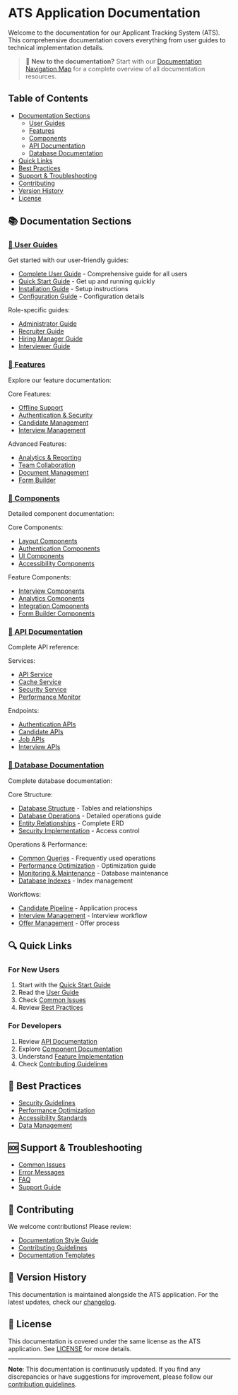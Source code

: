 # ATS Application Documentation

Welcome to the documentation for our Applicant Tracking System (ATS). This comprehensive documentation covers everything from user guides to technical implementation details.

> 📍 **New to the documentation?** Start with our [Documentation Navigation Map](/docs/NAVIGATION.md) for a complete overview of all documentation resources.

## Table of Contents
- [Documentation Sections](#documentation-sections)
  - [User Guides](#user-guides)
  - [Features](#features)
  - [Components](#components)
  - [API Documentation](#api-documentation)
  - [Database Documentation](#database-documentation)
- [Quick Links](#quick-links)
- [Best Practices](#best-practices)
- [Support & Troubleshooting](#support--troubleshooting)
- [Contributing](#contributing)
- [Version History](#version-history)
- [License](#license)

## 📚 Documentation Sections

### [📖 User Guides](/docs/guides/README.md)

Get started with our user-friendly guides:
- [Complete User Guide](/docs/guides/USER_GUIDE.md) - Comprehensive guide for all users
- [Quick Start Guide](/docs/guides/quick-start.md) - Get up and running quickly
- [Installation Guide](/docs/guides/installation.md) - Setup instructions
- [Configuration Guide](/docs/guides/configuration.md) - Configuration details

Role-specific guides:
- [Administrator Guide](/docs/guides/admin/admin-guide.md)
- [Recruiter Guide](/docs/guides/recruiter/recruiter-guide.md)
- [Hiring Manager Guide](/docs/guides/hiring-manager/hiring-manager-guide.md)
- [Interviewer Guide](/docs/guides/interviewer/interviewer-guide.md)

### [🔧 Features](/docs/features/README.md)

Explore our feature documentation:

Core Features:
- [Offline Support](/docs/features/OFFLINE_CAPABILITIES.md)
- [Authentication & Security](/docs/features/auth-flow.md)
- [Candidate Management](/docs/features/candidate-pipeline.md)
- [Interview Management](/docs/features/structured-interviews.md)

Advanced Features:
- [Analytics & Reporting](/docs/features/analytics-dashboard.md)
- [Team Collaboration](/docs/features/team-messaging.md)
- [Document Management](/docs/features/document-sharing.md)
- [Form Builder](/docs/features/dynamic-forms.md)

### [🧩 Components](/docs/components/README.md)

Detailed component documentation:

Core Components:
- [Layout Components](/docs/components/layout/Layout.md)
- [Authentication Components](/docs/components/auth/AuthCheck.md)
- [UI Components](/docs/components/ui/LoadingScreen.md)
- [Accessibility Components](/docs/components/accessibility/AccessibilityMenu.md)

Feature Components:
- [Interview Components](/docs/components/interview/StructuredInterviewKit.md)
- [Analytics Components](/docs/components/analytics/ReportBuilder.md)
- [Integration Components](/docs/components/integrations/AdvancedAnalyticsIntegration.md)
- [Form Builder Components](/docs/components/form-builder/README.md)

### [🔌 API Documentation](/docs/api/README.md)

Complete API reference:

Services:
- [API Service](/docs/api/services/api-service.md)
- [Cache Service](/docs/api/services/cache-service.md)
- [Security Service](/docs/api/services/security-service.md)
- [Performance Monitor](/docs/api/services/performance-monitor-service.md)

Endpoints:
- [Authentication APIs](/docs/api/endpoints/auth/login.md)
- [Candidate APIs](/docs/api/endpoints/candidates/create.md)
- [Job APIs](/docs/api/endpoints/jobs/create.md)
- [Interview APIs](/docs/api/endpoints/interviews/schedule.md)

### [💾 Database Documentation](/docs/technical/database-structure.md)

Complete database documentation:

Core Structure:
- [Database Structure](/docs/technical/database-structure.md) - Tables and relationships
- [Database Operations](/docs/technical/database-operations.md) - Detailed operations guide
- [Entity Relationships](/docs/technical/database-operations.md#data-relationships) - Complete ERD
- [Security Implementation](/docs/technical/database-structure.md#security-and-access-control) - Access control

Operations & Performance:
- [Common Queries](/docs/technical/database-operations.md#common-operations) - Frequently used operations
- [Performance Optimization](/docs/technical/database-operations.md#performance-optimization) - Optimization guide
- [Monitoring & Maintenance](/docs/technical/database-operations.md#monitoring--maintenance) - Database maintenance
- [Database Indexes](/docs/technical/database-operations.md#database-indexes) - Index management

Workflows:
- [Candidate Pipeline](/docs/technical/database-structure.md#workflows) - Application process
- [Interview Management](/docs/technical/database-structure.md#interview-management) - Interview workflow
- [Offer Management](/docs/technical/database-structure.md#offer-management-workflow) - Offer process

## 🔍 Quick Links

### For New Users
1. Start with the [Quick Start Guide](/docs/guides/quick-start.md)
2. Read the [User Guide](/docs/guides/USER_GUIDE.md)
3. Check [Common Issues](/docs/guides/troubleshooting/common-issues.md)
4. Review [Best Practices](/docs/guides/best-practices/security.md)

### For Developers
1. Review [API Documentation](/docs/api/README.md)
2. Explore [Component Documentation](/docs/components/README.md)
3. Understand [Feature Implementation](/docs/features/README.md)
4. Check [Contributing Guidelines](/docs/guides/contributing/guidelines.md)

## 🎯 Best Practices

- [Security Guidelines](/docs/guides/best-practices/security.md)
- [Performance Optimization](/docs/guides/best-practices/performance.md)
- [Accessibility Standards](/docs/guides/best-practices/accessibility.md)
- [Data Management](/docs/guides/best-practices/data-management.md)

## 🆘 Support & Troubleshooting

- [Common Issues](/docs/guides/troubleshooting/common-issues.md)
- [Error Messages](/docs/guides/troubleshooting/error-messages.md)
- [FAQ](/docs/guides/troubleshooting/faq.md)
- [Support Guide](/docs/guides/troubleshooting/support-guide.md)

## 🤝 Contributing

We welcome contributions! Please review:
- [Documentation Style Guide](/docs/guides/contributing/style-guide.md)
- [Contributing Guidelines](/docs/guides/contributing/guidelines.md)
- [Documentation Templates](/docs/guides/contributing/templates.md)

## 📅 Version History

This documentation is maintained alongside the ATS application. For the latest updates, check our [changelog](/docs/CHANGELOG.md).

## 📝 License

This documentation is covered under the same license as the ATS application. See [LICENSE](/LICENSE) for more details.

---

**Note**: This documentation is continuously updated. If you find any discrepancies or have suggestions for improvement, please follow our [contribution guidelines](/docs/guides/contributing/guidelines.md). 